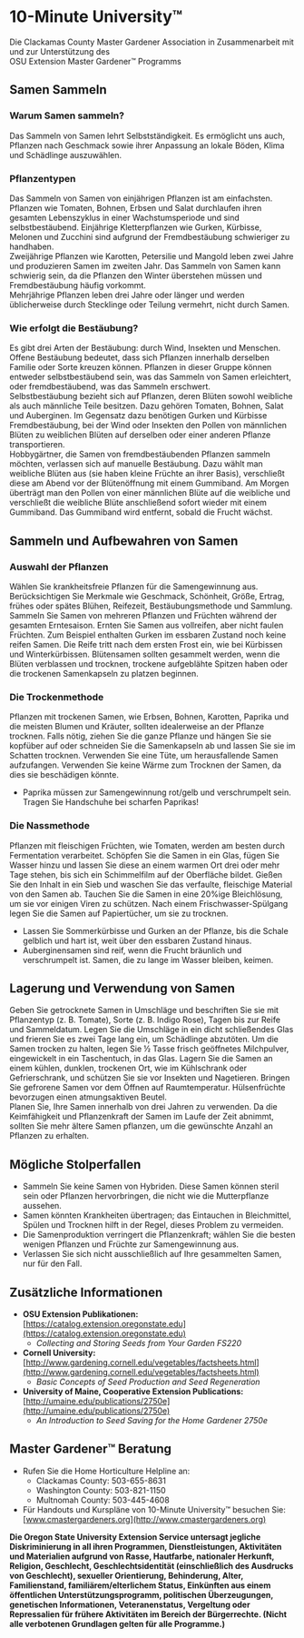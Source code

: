 # 10-Minute University™

Die Clackamas County Master Gardener Association in Zusammenarbeit mit und zur Unterstützung des  
OSU Extension Master Gardener™ Programms  

## Samen Sammeln

### Warum Samen sammeln?
Das Sammeln von Samen lehrt Selbstständigkeit. Es ermöglicht uns auch, Pflanzen nach Geschmack sowie ihrer Anpassung an lokale Böden, Klima und Schädlinge auszuwählen.

### Pflanzentypen
Das Sammeln von Samen von einjährigen Pflanzen ist am einfachsten. Pflanzen wie Tomaten, Bohnen, Erbsen und Salat durchlaufen ihren gesamten Lebenszyklus in einer Wachstumsperiode und sind selbstbestäubend. Einjährige Kletterpflanzen wie Gurken, Kürbisse, Melonen und Zucchini sind aufgrund der Fremdbestäubung schwieriger zu handhaben.  
Zweijährige Pflanzen wie Karotten, Petersilie und Mangold leben zwei Jahre und produzieren Samen im zweiten Jahr. Das Sammeln von Samen kann schwierig sein, da die Pflanzen den Winter überstehen müssen und Fremdbestäubung häufig vorkommt.  
Mehrjährige Pflanzen leben drei Jahre oder länger und werden üblicherweise durch Stecklinge oder Teilung vermehrt, nicht durch Samen.

### Wie erfolgt die Bestäubung?
Es gibt drei Arten der Bestäubung: durch Wind, Insekten und Menschen.  
Offene Bestäubung bedeutet, dass sich Pflanzen innerhalb derselben Familie oder Sorte kreuzen können. Pflanzen in dieser Gruppe können entweder selbstbestäubend sein, was das Sammeln von Samen erleichtert, oder fremdbestäubend, was das Sammeln erschwert.  
Selbstbestäubung bezieht sich auf Pflanzen, deren Blüten sowohl weibliche als auch männliche Teile besitzen. Dazu gehören Tomaten, Bohnen, Salat und Auberginen. Im Gegensatz dazu benötigen Gurken und Kürbisse Fremdbestäubung, bei der Wind oder Insekten den Pollen von männlichen Blüten zu weiblichen Blüten auf derselben oder einer anderen Pflanze transportieren.  
Hobbygärtner, die Samen von fremdbestäubenden Pflanzen sammeln möchten, verlassen sich auf manuelle Bestäubung. Dazu wählt man weibliche Blüten aus (sie haben kleine Früchte an ihrer Basis), verschließt diese am Abend vor der Blütenöffnung mit einem Gummiband. Am Morgen überträgt man den Pollen von einer männlichen Blüte auf die weibliche und verschließt die weibliche Blüte anschließend sofort wieder mit einem Gummiband. Das Gummiband wird entfernt, sobald die Frucht wächst.

## Sammeln und Aufbewahren von Samen

### Auswahl der Pflanzen
Wählen Sie krankheitsfreie Pflanzen für die Samengewinnung aus. Berücksichtigen Sie Merkmale wie Geschmack, Schönheit, Größe, Ertrag, frühes oder spätes Blühen, Reifezeit, Bestäubungsmethode und Sammlung. Sammeln Sie Samen von mehreren Pflanzen und Früchten während der gesamten Erntesaison. Ernten Sie Samen aus vollreifen, aber nicht faulen Früchten. Zum Beispiel enthalten Gurken im essbaren Zustand noch keine reifen Samen. Die Reife tritt nach dem ersten Frost ein, wie bei Kürbissen und Winterkürbissen. Blütensamen sollten gesammelt werden, wenn die Blüten verblassen und trocknen, trockene aufgeblähte Spitzen haben oder die trockenen Samenkapseln zu platzen beginnen.

### Die Trockenmethode
Pflanzen mit trockenen Samen, wie Erbsen, Bohnen, Karotten, Paprika und die meisten Blumen und Kräuter, sollten idealerweise an der Pflanze trocknen. Falls nötig, ziehen Sie die ganze Pflanze und hängen Sie sie kopfüber auf oder schneiden Sie die Samenkapseln ab und lassen Sie sie im Schatten trocknen. Verwenden Sie eine Tüte, um herausfallende Samen aufzufangen. Verwenden Sie keine Wärme zum Trocknen der Samen, da dies sie beschädigen könnte.

- Paprika müssen zur Samengewinnung rot/gelb und verschrumpelt sein. Tragen Sie Handschuhe bei scharfen Paprikas!

### Die Nassmethode
Pflanzen mit fleischigen Früchten, wie Tomaten, werden am besten durch Fermentation verarbeitet. Schöpfen Sie die Samen in ein Glas, fügen Sie Wasser hinzu und lassen Sie diese an einem warmen Ort drei oder mehr Tage stehen, bis sich ein Schimmelfilm auf der Oberfläche bildet. Gießen Sie den Inhalt in ein Sieb und waschen Sie das verfaulte, fleischige Material von den Samen ab. Tauchen Sie die Samen in eine 20%ige Bleichlösung, um sie vor einigen Viren zu schützen. Nach einem Frischwasser-Spülgang legen Sie die Samen auf Papiertücher, um sie zu trocknen.  

- Lassen Sie Sommerkürbisse und Gurken an der Pflanze, bis die Schale gelblich und hart ist, weit über den essbaren Zustand hinaus.  
- Auberginensamen sind reif, wenn die Frucht bräunlich und verschrumpelt ist. Samen, die zu lange im Wasser bleiben, keimen.

## Lagerung und Verwendung von Samen
Geben Sie getrocknete Samen in Umschläge und beschriften Sie sie mit Pflanzentyp (z. B. Tomate), Sorte (z. B. Indigo Rose), Tagen bis zur Reife und Sammeldatum. Legen Sie die Umschläge in ein dicht schließendes Glas und frieren Sie es zwei Tage lang ein, um Schädlinge abzutöten. Um die Samen trocken zu halten, legen Sie ½ Tasse frisch geöffnetes Milchpulver, eingewickelt in ein Taschentuch, in das Glas. Lagern Sie die Samen an einem kühlen, dunklen, trockenen Ort, wie im Kühlschrank oder Gefrierschrank, und schützen Sie sie vor Insekten und Nagetieren. Bringen Sie gefrorene Samen vor dem Öffnen auf Raumtemperatur. Hülsenfrüchte bevorzugen einen atmungsaktiven Beutel.  
Planen Sie, Ihre Samen innerhalb von drei Jahren zu verwenden. Da die Keimfähigkeit und Pflanzenkraft der Samen im Laufe der Zeit abnimmt, sollten Sie mehr ältere Samen pflanzen, um die gewünschte Anzahl an Pflanzen zu erhalten.

## Mögliche Stolperfallen
- Sammeln Sie keine Samen von Hybriden. Diese Samen können steril sein oder Pflanzen hervorbringen, die nicht wie die Mutterpflanze aussehen.  
- Samen könnten Krankheiten übertragen; das Eintauchen in Bleichmittel, Spülen und Trocknen hilft in der Regel, dieses Problem zu vermeiden.  
- Die Samenproduktion verringert die Pflanzenkraft; wählen Sie die besten wenigen Pflanzen und Früchte zur Samengewinnung aus.  
- Verlassen Sie sich nicht ausschließlich auf Ihre gesammelten Samen, nur für den Fall.

## Zusätzliche Informationen
- **OSU Extension Publikationen:** [https://catalog.extension.oregonstate.edu](https://catalog.extension.oregonstate.edu)  
  - *Collecting and Storing Seeds from Your Garden FS220*  
- **Cornell University:** [http://www.gardening.cornell.edu/vegetables/factsheets.html](http://www.gardening.cornell.edu/vegetables/factsheets.html)  
  - *Basic Concepts of Seed Production and Seed Regeneration*  
- **University of Maine, Cooperative Extension Publications:** [http://umaine.edu/publications/2750e](http://umaine.edu/publications/2750e)  
  - *An Introduction to Seed Saving for the Home Gardener 2750e*  

## Master Gardener™ Beratung
- Rufen Sie die Home Horticulture Helpline an:  
  - Clackamas County: 503-655-8631  
  - Washington County: 503-821-1150  
  - Multnomah County: 503-445-4608  
- Für Handouts und Kurspläne von 10-Minute University™ besuchen Sie: [www.cmastergardeners.org](http://www.cmastergardeners.org)

**Die Oregon State University Extension Service untersagt jegliche Diskriminierung in all ihren Programmen, Dienstleistungen, Aktivitäten und Materialien aufgrund von Rasse, Hautfarbe, nationaler Herkunft, Religion, Geschlecht, Geschlechtsidentität (einschließlich des Ausdrucks von Geschlecht), sexueller Orientierung, Behinderung, Alter, Familienstand, familiärem/elterlichem Status, Einkünften aus einem öffentlichen Unterstützungsprogramm, politischen Überzeugungen, genetischen Informationen, Veteranenstatus, Vergeltung oder Repressalien für frühere Aktivitäten im Bereich der Bürgerrechte. (Nicht alle verbotenen Grundlagen gelten für alle Programme.)**